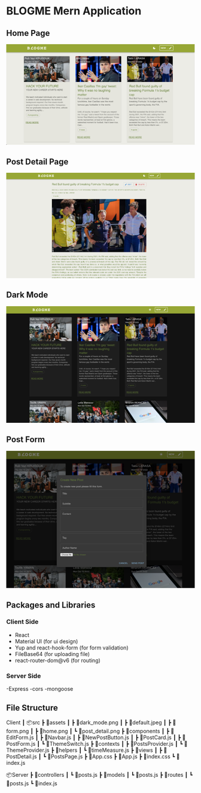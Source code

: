 # BLOGME Mern Application
 
 ## Home Page
 ![HomePage](./client/src/assets/home.png)

 ## Post Detail Page
 ![DetailPage](./client/src/assets/post_detail.png)

 ## Dark Mode
 ![dark mode](./client/src/assets/dark_mode.png)

 ## Post Form
 ![form](./client/src/assets/form.png)

## Packages and Libraries
 ### Client Side
  - React
  - Material UI (for ui design)
  - Yup and react-hook-form (for form validation)
  - FileBase64 (for uploading file)
  - react-router-dom@v6 (for routing)

 ### Server Side
   -Express
   -cors
   -mongoose
   
## File Structure

Client
 ┃
📦src
 ┣ 📂assets
 ┃ ┣ 📜dark_mode.png
 ┃ ┣ 📜default.jpeg
 ┃ ┣ 📜form.png
 ┃ ┣ 📜home.png
 ┃ ┗ 📜post_detail.png
 ┣ 📂components
 ┃ ┣ 📜EditForm.js
 ┃ ┣ 📜Navbar.js
 ┃ ┣ 📜NewPostButton.js
 ┃ ┣ 📜PostCard.js
 ┃ ┣ 📜PostForm.js
 ┃ ┗ 📜ThemeSwitch.js
 ┣ 📂contexts
 ┃ ┣ 📜PostsProvider.js
 ┃ ┗ 📜ThemeProvider.js
 ┣ 📂helpers
 ┃ ┗ 📜timeMeasure.js
 ┣ 📂views
 ┃ ┣ 📜PostDetail.js
 ┃ ┗ 📜PostsPage.js
 ┣ 📜App.css
 ┣ 📜App.js
 ┣ 📜index.css
 ┗ 📜index.js

 
 📦Server
 ┣ 📂controllers
 ┃ ┗ 📜posts.js
 ┣ 📂models
 ┃ ┗ 📜posts.js
 ┣ 📂routes
 ┃ ┗ 📜posts.js
 ┗ 📜index.js
 


